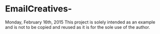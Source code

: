 # EmailCreatives-
Monday, February 16th, 2015
This project is solely intended as an example and is not to be copied and reused as it is for the sole use of the author.
